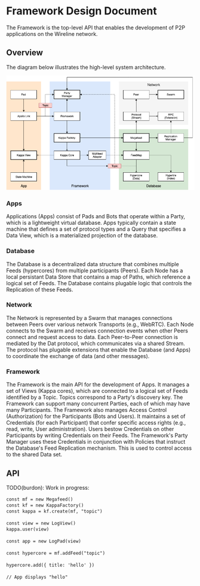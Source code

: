 # Framework Design Document

The Framework is the top-level API that enables the development of P2P applications on the Wireline network.


## Overview

The diagram below illustrates the high-level system architecture.

![Framework](./framework.png)

### Apps

Applications (Apps) consist of Pads and Bots that operate within a Party, which is a lightweight virtual database.
Apps typically contain a state machine that defines a set of protocol types and a Query that specifies
a Data View, which is a materialized projection of the database.

### Database

The Database is a decentralized data structure that combines multiple Feeds (hypercores) from multiple participants (Peers).
Each Node has a local persistant Data Store that contains a map of Paths, which reference a logical set of Feeds.
The Database contains plugable logic that controls the Replication of these Feeds.

### Network

The Network is represented by a Swarm that manages connections between Peers over various network Transports (e.g., WebRTC).
Each Node connects to the Swarm and receives connection events when other Peers connect and request access to data.
Each Peer-to-Peer connection is mediated by the Dat protocol, which communicates via a shared Stream.
The protocol has plugable extensions that enable the Database (and Apps) to coordinate the exchange of data (and other messages).

### Framework

The Framework is the main API for the development of Apps.
It manages a set of Views (Kappa cores), which are connected to a logical set of Feeds identified by a Topic.
Topics correspond to a Party's discovery key.
The Framework can support many concurrent Parties, each of which may have many Participants.
The Framework also manages Access Control (Authorization) for the Participants (Bots and Users).
It maintains a set of Credentials (for each Participant) that confer specific access rights (e.g., read, write, User administration).
Users bestow Credentials on other Participants by writing Credentials on their Feeds.
The Framework's Party Manager uses these Credentials in conjunction with Policies that instruct the Database's Feed Replication mechanism. This is used to control access to the shared Data set.


## API

TODO(burdon): Work in progress:

```
const mf = new Megafeed()
const kf = new KappaFactory()
const kappa = kf.create(mf, "topic")

const view = new LogView()
kappa.user(view)

const app = new LogPad(view)

const hypercore = mf.addFeed("topic")

hypercore.add({ title: 'hello' })

// App displays "hello"
```
